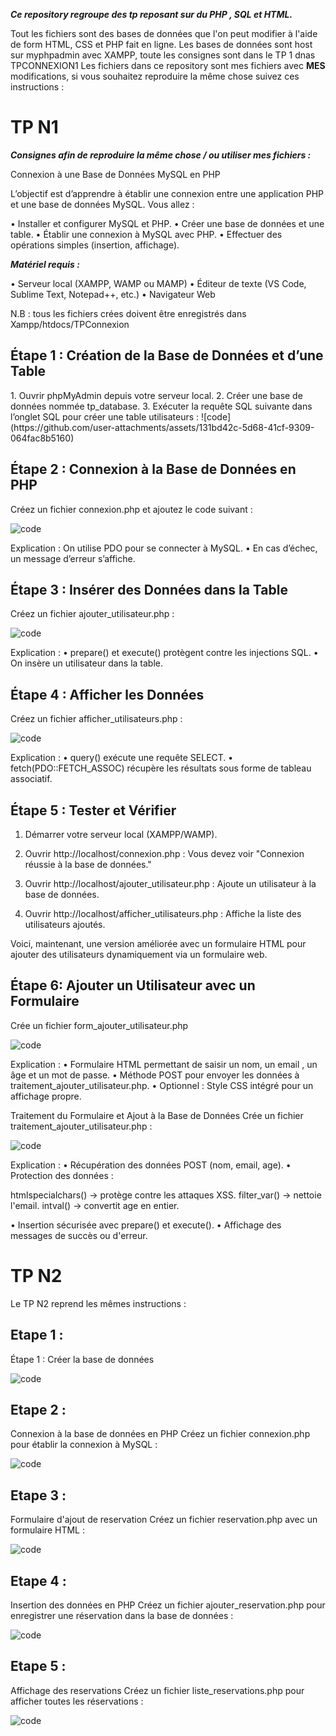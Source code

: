 _**Ce repository regroupe des tp reposant sur du PHP , SQL et HTML.**_

Tout les fichiers sont des bases de données que l'on peut modifier à l'aide de form HTML, CSS et PHP fait en ligne.
Les bases de données sont host sur myphpadmin avec XAMPP, toute les consignes sont dans le TP 1 dnas TPCONNEXION1
Les fichiers dans ce repository sont mes fichiers avec **MES** modifications, si vous souhaitez reproduire la même chose
suivez ces instructions :

<h1> TP N1 </h1>

_**Consignes afin de reproduire la même chose / ou utiliser mes fichiers :**_

Connexion à une Base de Données MySQL en PHP

L’objectif est d’apprendre à établir une connexion entre une application PHP et une base
de données MySQL. Vous allez :

• Installer et configurer MySQL et PHP.
• Créer une base de données et une table.
• Établir une connexion à MySQL avec PHP.
• Effectuer des opérations simples (insertion, affichage).

_**Matériel requis :**_

• Serveur local (XAMPP, WAMP ou MAMP)
• Éditeur de texte (VS Code, Sublime Text, Notepad++, etc.)
• Navigateur Web

N.B : tous les fichiers crées doivent être enregistrés dans Xampp/htdocs/TPConnexion

<h2>Étape 1 : Création de la Base de Données et d’une Table</h2>
1. Ouvrir phpMyAdmin depuis votre serveur local.
2. Créer une base de données nommée tp_database.
3. Exécuter la requête SQL suivante dans l’onglet SQL pour créer une table utilisateurs :
![code](https://github.com/user-attachments/assets/131bd42c-5d68-41cf-9309-064fac8b5160)

<h2>Étape 2 : Connexion à la Base de Données en PHP</h2>
Créez un fichier connexion.php et ajoutez le code suivant :

![code](https://github.com/user-attachments/assets/f182fff7-22ad-4b7f-ab3b-dec833cdd937)

Explication :
On utilise PDO pour se connecter à MySQL.
• En cas d’échec, un message d’erreur s’affiche.

<h2>Étape 3 : Insérer des Données dans la Table</h2>
Créez un fichier ajouter_utilisateur.php :

![code](https://github.com/user-attachments/assets/963260dc-5a1a-4eed-8642-21e40078db92)

Explication :
• prepare() et execute() protègent contre les injections SQL.
• On insère un utilisateur dans la table.

<h2>Étape 4 : Afficher les Données</h2>
Créez un fichier afficher_utilisateurs.php :

![code](https://github.com/user-attachments/assets/7ab7c4c3-2279-4769-b222-8842c9e9b11c)

Explication :
• query() exécute une requête SELECT.
• fetch(PDO::FETCH_ASSOC) récupère les résultats sous forme de tableau associatif.

<h2>Étape 5 : Tester et Vérifier</h2>

1. Démarrer votre serveur local (XAMPP/WAMP).
  
2. Ouvrir http://localhost/connexion.php :
Vous devez voir "Connexion réussie à la base de données."

3. Ouvrir http://localhost/ajouter_utilisateur.php :
Ajoute un utilisateur à la base de données.

4. Ouvrir http://localhost/afficher_utilisateurs.php :
Affiche la liste des utilisateurs ajoutés.

Voici, maintenant, une version améliorée avec un formulaire HTML pour ajouter des
utilisateurs dynamiquement via un formulaire web.

<h2>Étape 6: Ajouter un Utilisateur avec un Formulaire</h2>
Crée un fichier form_ajouter_utilisateur.php

![code](https://github.com/user-attachments/assets/a2414719-1c87-4c6f-80ba-65e961eeeb26)

Explication :
• Formulaire HTML permettant de saisir un nom, un email , un âge et un mot de passe.
• Méthode POST pour envoyer les données à traitement_ajouter_utilisateur.php.
• Optionnel : Style CSS intégré pour un affichage propre.

Traitement du Formulaire et Ajout à la Base de Données
 Crée un fichier traitement_ajouter_utilisateur.php :

![code](https://github.com/user-attachments/assets/e3660af7-11e4-4470-a056-67beb3e6c570)

 Explication :
• Récupération des données POST (nom, email, age).
• Protection des données :

htmlspecialchars() → protège contre les attaques XSS.
filter_var() → nettoie l'email.
intval() → convertit age en entier.

• Insertion sécurisée avec prepare() et execute().
• Affichage des messages de succès ou d'erreur.

<h1> TP N2 </h1>

Le TP N2 reprend les mêmes instructions :

<h2>Etape 1 :</h2>

Étape 1 : Créer la base de données

![code](https://github.com/user-attachments/assets/47a92b1b-2f45-49a8-a0e9-8c40396098b6)


<h2>Etape 2 :</h2>

Connexion à la base de données en PHP
Créez un fichier connexion.php pour établir la connexion à MySQL :

![code](https://github.com/user-attachments/assets/fd498355-a0dd-4809-9c48-43348521464f)

<h2>Etape 3 :</h2>

Formulaire d'ajout de reservation
Créez un fichier reservation.php avec un formulaire HTML :

![code](https://github.com/user-attachments/assets/783b9e20-8e0d-4b90-9182-2666e16721ee)

<h2>Etape 4 :</h2>

Insertion des données en PHP
Créez un fichier ajouter_reservation.php pour enregistrer une réservation dans la base de données :

![code](https://github.com/user-attachments/assets/463b1bec-9d4b-4d72-8d52-050cd7bcba2a)


<h2>Etape 5 :</h2>

Affichage des reservations
Créez un fichier liste_reservations.php pour afficher toutes les réservations :

![code](https://github.com/user-attachments/assets/c82641f7-1460-45f2-8d1a-fdd119de9b67)
